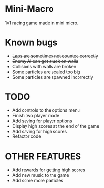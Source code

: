 # Mini-Macro
1v1 racing game made in mini micro.

# Known bugs

- ~~Laps are sometimes not counted correctly~~
- ~~Enemy AI can get stuck on walls~~
- Collisions with walls are broken
- Some particles are scaled too big
- Some particles are spawned incorrectly

# TODO

- Add controls to the options menu
- Finish two player mode
- Add saving for player options
- Display high scores at the end of the game
- Add saving for high scores
- Refactor code

# OTHER FEATURES

- Add rewards for getting high scores
- Add new music to the game
- Add some more particles
  

